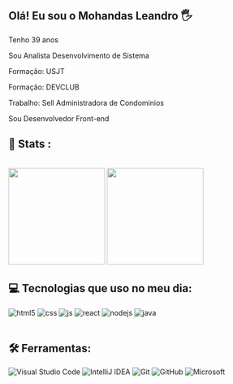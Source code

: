 ## Olá! Eu sou o Mohandas Leandro 🖐️

Tenho 39 anos

Sou Analista Desenvolvimento de Sistema

Formação: USJT

Formação: DEVCLUB

Trabalho: Sell Administradora de Condominios

Sou Desenvolvedor Front-end
## 🔎​ Stats :

<br>

<div>
<img aling='left' height='190em' src='https://github-readme-stats.vercel.app/api?username=Mohandasl23&show_icons=true&theme=github_dark&hide_border=true&title_color=fff&icon_color=fff'/>
<img aling='right' height='190em' src='https://github-readme-stats.vercel.app/api/top-langs/?username=Mohandasl23&layout=compact&theme=github_dark&hide_border=true&title_color=fff'/>
</div>


## 💻 Tecnologias que uso no meu dia:

<div style="display: inline_block">
  <img align="center" alt="html5" src="https://img.shields.io/badge/HTML5-E34F26?style=for-the-badge&logo=html5&logoColor=white" />
  <img align="center" alt="css" src="https://img.shields.io/badge/CSS3-1572B6?style=for-the-badge&logo=css3&logoColor=white" />
  <img align="center" alt="js" src="https://img.shields.io/badge/JavaScript-F7DF1E?style=for-the-badge&logo=javascript&logoColor=black" />  
  <img align="center" alt="react" src="https://img.shields.io/badge/React-20232A?style=for-the-badge&logo=react&logoColor=61DAFB" />
  <img align="center" alt="nodejs" src="https://img.shields.io/badge/Node.js-43853D?style=for-the-badge&logo=node.js&logoColor=white" />
<img align="center" alt="java" src="https://img.shields.io/badge/JAVA-007ACC?style=for-the-badge&logo=openjdk&logoColor=white" />
</div><br/>

## 🛠️ Ferramentas:

![Visual Studio Code](https://img.shields.io/badge/Visual%20Studio%20Code-E34F26?style=for-the-badge&logo=visual-studio-code&logoColor=white)
![IntelliJ IDEA](https://img.shields.io/badge/IntelliJIDEA-1572B6.svg?style=for-the-badge&logo=intellij-idea&logoColor=white)
![Git](https://img.shields.io/badge/git-F7DF1E?style=for-the-badge&logo=git&logoColor=white)
![GitHub](https://img.shields.io/badge/github-20232A.svg?style=for-the-badge&logo=github&logoColor=white)
![Microsoft](https://img.shields.io/badge/Microsoft-43853D?style=for-the-badge&logo=microsoft&logoColor=white)
